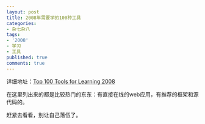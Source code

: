 ```yaml
---
layout: post
title: 2008年需要学的100种工具
categories:
- 杂七杂八
tags:
- '2008'
- 学习
- 工具
published: true
comments: true
---
```

<p>详细地址：<a href="http://www.c4lpt.co.uk/recommended/top100.html" target="_blank">Top 100 Tools for Learning 2008</a></p>

<p>在这里列出来的都是比较热门的东东：有直接在线的web应用，有推荐的框架和源代码的。</p>

<p>赶紧去看看，别让自己落伍了。</p>

